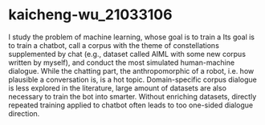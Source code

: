 # kaicheng-wu_21033106

I study the problem of machine learning, whose goal is to train a Its goal is to train a chatbot,
call a corpus with the theme of constellations supplemented by chat (e.g., dataset called AIML with some new corpus written by myself),
and conduct the most simulated human-machine dialogue. While the chatting part, the anthropomorphic of a robot, i.e. how plausible a conversation is, is a hot topic. 
Domain-specific corpus dialogue is less explored in the literature, large amount of datasets are also necessary to train the bot into smarter. 
Without enriching datasets, directly repeated training applied to chatbot often leads to too one-sided dialogue direction. 

